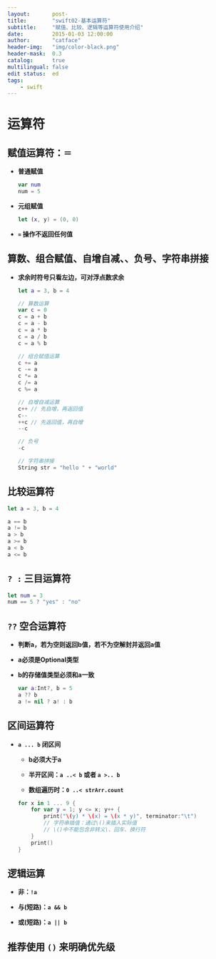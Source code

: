 ```yaml
---
layout:       post-
title:        "swift02-基本运算符"
subtitle:     "赋值、比较、逻辑等运算符使用介绍"
date:         2015-01-03 12:00:00
author:       "catface"
header-img:   "img/color-black.png"
header-mask:  0.3
catalog:      true
multilingual: false
edit status:  ed
tags:
    - swift
---
```


# 运算符

## 赋值运算符：`＝`

- **普通赋值**

    ``` swift
    var num
    num = 5
    ```

- **元组赋值**

    ``` swift
    let (x, y) = (0, 0)
    ```

- **`=` 操作不返回任何值**

## 算数、组合赋值、自增自减、、负号、字符串拼接

- **求余时符号只看左边，可对浮点数求余**

    ``` swift
    let a = 3, b = 4
    
    // 算数运算
    var c = 0
    c = a + b
    c = a - b
    c = a * b
    c = a / b
    c = a % b
    
    // 组合赋值运算
    c += a
    c -= a
    c *= a
    c /= a
    c %= a
    
    // 自增自减运算
    c++ // 先自增，再返回值
    c--
    ++c // 先返回值，再自增
    --c
    
    // 负号
    -c
    
    // 字符串拼接
    String str = "hello " + "world"
    ```

## 比较运算符

``` swift
let a = 3, b = 4

a == b
a != b
a > b
a >= b
a < b
a <= b
```

## `? :` 三目运算符

``` swift
let num = 3
num == 5 ? "yes" : "no"
```

## `??` 空合运算符

- **判断a，若为空则返回b值，若不为空解封并返回a值**

- **a必须是Optional类型**

- **b的存储值类型必须和a一致**

    ``` swift
    var a:Int?, b = 5
    a ?? b
    a != nil ? a! : b
    ```

## 区间运算符

- **`a ... b` 闭区间**
    - **b必须大于a**
    
    - **半开区间：`a ..< b` 或者 `a >.. b`**
    
    - **数组遍历时：`0 ..< strArr.count`**

    ``` swift
    for x in 1 ... 9 {
        for var y = 1; y <= x; y++ {
            print("\(y) * \(x) = \(x * y)", terminator:"\t")
            // 字符串插值：通过\()来插入实际值
            // \()中不能包含非转义\、回车、换行符
        }
        print()
    }
    ```

## 逻辑运算

 - **非：`!a`**
 
 - **与(短路)：`a && b`**
 
 - **或(短路)：`a || b`**

## 推荐使用 `()` 来明确优先级